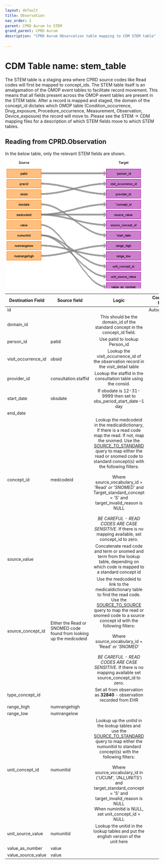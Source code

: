 ```yaml
---
layout: default
title: Observation
nav_order: 1
parent: CPRD Aurum to STEM
grand_parent: CPRD Aurum
description: "CPRD Aurum Observation table mapping to CDM STEM table"

---
```


# CDM Table name: stem_table

The STEM table is a staging area where CPRD source codes like Read codes will first be mapped to concept_ids. The STEM table itself is an amalgamation of the OMOP event tables to facilitate record movement. This means that all fields present across the OMOP event tables are present in the STEM table. After a record is mapped and staged, the domain of the concept_id dictates which OMOP table (Condition_occurrence, Drug_exposure, Procedure_occurrence, Measurement, Observation, Device_exposure) the record will move to. Please see the STEM -> CDM mapping files for a description of which STEM fields move to which STEM tables. 

## Reading from CPRD.Observation

In the below table, only the relevant STEM fields are shown. 

![](images/aurum_stem_observation.png)

| Destination Field | Source field | Logic | Comment field |
| --- | --- | :---: | --- |
| id |  |  | Autogenerate |
| domain_id |  | This should be the domain_id of the standard concept in the concept_id field. |  |
| person_id | patid | Use patid to lookup Person_id |  |
| visit_occurrence_id | obsid | Lookup the visit_occurrence_id of the observation record in the visit_detail table |  |
| provider_id | consultation.staffid | Lookup the staffid in the consultation table using the consid.| |
| start_date | obsdate | If obsdate is 12-31-9999 then set to obs_period_start_date –1 day |  |
| end_date |  |  | | 
| concept_id | medcodeid | Lookup the medcodeid in the medicaldictionary, if there is a read code map the read. If not, map the snomed. Use the [SOURCE_TO_STANDARD](https://github.com/OHDSI/ETL-LambdaBuilder/blob/master/docs/Standard%20Queries/SOURCE_TO_STANDARD.sql) query to map either the read or snomed code to standard concept(s) with the following filters: <br> <br>  Where source_vocabulary_id = 'Read' *or 'SNOMED'*  and Target_standard_concept = 'S'  and target_invalid_reason is NULL<br><br>*BE CAREFUL - READ CODES ARE CASE SENSITIVE*. If there is no mapping available, set concept_id to zero.  |  |
| source_value |  | Concatenate read code and term or snomed and term from the lookup table, depending on which code is mapped to a standard concept id |  |
| source_concept_id | Either the Read or SNOMED code found from looking up the medcodeid | Use the medcodeid to link to the medicaldictionary table to find the read code.     Use the [SOURCE_TO_SOURCE](https://github.com/OHDSI/ETL-LambdaBuilder/blob/master/docs/Standard%20Queries/SOURCE_TO_SOURCE.sql) query to map the read or snomed code to a source concept id with the following filters:<br><br> Where source_vocabulary_id = 'Read' *or 'SNOMED'* <br><br>*BE CAREFUL - READ CODES ARE CASE SENSITIVE*. If there is no mapping available set source_concept_id to zero. | |
| type_concept_id |  | Set all from observation as **32840** - observation recorded from EHR |  |
| range_high | numrangehigh | |
| range_low | numrangelow | |
| unit_concept_id | numunitid | Lookup up the unitid in the lookup tables and use the [SOURCE_TO_STANDARD](https://github.com/OHDSI/ETL-LambdaBuilder/blob/master/docs/Standard%20Queries/SOURCE_TO_STANDARD.sql) query to map either the numunitid to standard concept(s) with the following filters: <br> <br>  Where source_vocabulary_id in ('UCUM', 'JNJ_UNITS') and target_standard_concept = 'S'  and target_invalid_reason is NULL<br>When numinitid is NULL, set unit_concept_id = NULL |
| unit_source_value | numunitid | Lookup the unitid in the lookup tables and put the english version of the unit here |
| value_as_number | value | |
| value_source_value | value | |

